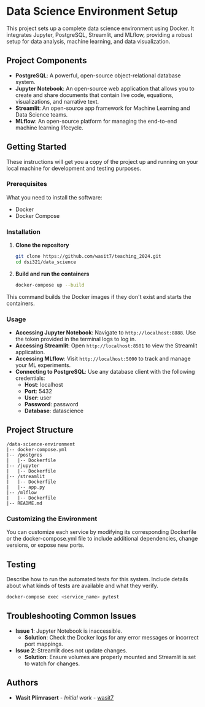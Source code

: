 # Data Science Environment Setup

This project sets up a complete data science environment using Docker. It integrates Jupyter, PostgreSQL, Streamlit, and MLflow, providing a robust setup for data analysis, machine learning, and data visualization.

## Project Components

- **PostgreSQL**: A powerful, open-source object-relational database system.
- **Jupyter Notebook**: An open-source web application that allows you to create and share documents that contain live code, equations, visualizations, and narrative text.
- **Streamlit**: An open-source app framework for Machine Learning and Data Science teams.
- **MLflow**: An open-source platform for managing the end-to-end machine learning lifecycle.

## Getting Started

These instructions will get you a copy of the project up and running on your local machine for development and testing purposes.

### Prerequisites

What you need to install the software:

- Docker
- Docker Compose

### Installation

1. **Clone the repository**
   ```bash
   git clone https://github.com/wasit7/teaching_2024.git
   cd dsi321/data_science
   ```

2. **Build and run the containers**
   ```bash
   docker-compose up --build
   ```

This command builds the Docker images if they don't exist and starts the containers.

### Usage

- **Accessing Jupyter Notebook**: Navigate to `http://localhost:8888`. Use the token provided in the terminal logs to log in.
- **Accessing Streamlit**: Open `http://localhost:8501` to view the Streamlit application.
- **Accessing MLflow**: Visit `http://localhost:5000` to track and manage your ML experiments.
- **Connecting to PostgreSQL**: Use any database client with the following credentials:
  - **Host**: localhost
  - **Port**: 5432
  - **User**: user
  - **Password**: password
  - **Database**: datascience

## Project Structure

```plaintext
/data-science-environment
|-- docker-compose.yml
|-- /postgres
|   |-- Dockerfile
|-- /jupyter
|   |-- Dockerfile
|-- /streamlit
|   |-- Dockerfile
|   |-- app.py
|-- /mlflow
|   |-- Dockerfile
|-- README.md
```

### Customizing the Environment

You can customize each service by modifying its corresponding Dockerfile or the docker-compose.yml file to include additional dependencies, change versions, or expose new ports.

## Testing

Describe how to run the automated tests for this system. Include details about what kinds of tests are available and what they verify.

```bash
docker-compose exec <service_name> pytest
```

## Troubleshooting Common Issues

- **Issue 1**: Jupyter Notebook is inaccessible.
  - **Solution**: Check the Docker logs for any error messages or incorrect port mappings.
- **Issue 2**: Streamlit does not update changes.
  - **Solution**: Ensure volumes are properly mounted and Streamlit is set to watch for changes.

## Authors

- **Wasit Plimrasert** - *Initial work* - [wasit7](https://github.com/Yourwasit7Username)
